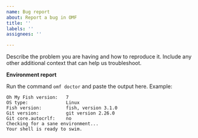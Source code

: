 ```yaml
---
name: Bug report
about: Report a bug in OMF
title: ''
labels: ''
assignees: ''

---
```


Describe the problem you are having and how to reproduce it. Include any other additional context that can help us troubleshoot.

**Environment report**

Run the command `omf doctor` and paste the output here. Example:

```
Oh My Fish version:   7
OS type:              Linux
Fish version:         fish, version 3.1.0
Git version:          git version 2.26.0
Git core.autocrlf:    no
Checking for a sane environment...
Your shell is ready to swim.
```
